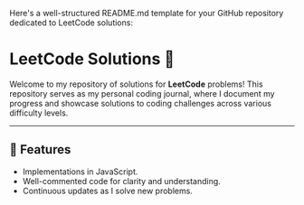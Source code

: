 Here's a well-structured README.md template for your GitHub repository dedicated to LeetCode solutions:

# LeetCode Solutions 🚀

Welcome to my repository of solutions for **LeetCode** problems! This repository serves as my personal coding journal, where I document my progress and showcase solutions to coding challenges across various difficulty levels.

---

## 🌟 Features
- Implementations in JavaScript.
- Well-commented code for clarity and understanding.
- Continuous updates as I solve new problems.
